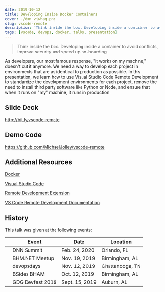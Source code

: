 ```yaml
---
date: 2019-10-12
title: Developing Inside Docker Containers
cover: ./dnn_vjwhaq.png
slug: vscode-remote
description: "Think inside the box. Developing inside a container to avoid conflicts, improve security and speed up on-boarding"
tags: [vscode, devops, docker, talks, presentation]
---
```


> Think inside the box. Developing inside a container to avoid conflicts, improve security and speed up on-boarding. 

As developers, our most famous response, "it works on my machine," doesn't cut it anymore. We need a way to develop each project in environments that are as identical to production as possible. In this presentation, we learn how to use Visual Studio Code Remote Development to standardize the development environments for each project, remove the need to install third party software like Python or Node, and ensure that when it runs on "my" machine, it runs in production.

## Slide Deck

<a href="http://bit.ly/vscode-remote" target="_blank">http://bit.ly/vscode-remote</a>

## Demo Code

<a href="https://github.com/MichaelJolley/vscode-remote" target="_blank">https://github.com/MichaelJolley/vscode-remote</a>

## Additional Resources

<a href="https://www.docker.com/" target="_blank">Docker</a>

<a href="https://code.visualstudio.com/" target="_blank">Visual Studio Code</a>

<a href="https://marketplace.visualstudio.com/items?itemName=ms-vscode-remote.vscode-remote-extensionpack" target="_blank">Remote Development Extension</a>

<a href="https://code.visualstudio.com/docs/remote/remote-overview" target="_blank">VS Code Remote Development Documentation</a>

## History

This talk was given at the following events:

<table>
	<thead>
		<tr>
			<th></th>
			<th>Event</th>
			<th>Date</th>
			<th>Location</th>
		</tr>
	</thead>
	<tbody>
		<tr>
			<td>
			<v-image
  alt="DNN Summit - Orlando"
 src="./dnn_vjwhaq.png"></v-image>
 </td>
			<td>DNN Summit</td>
			<td>Feb. 24, 2020</td>
			<td>Orlando, FL</td>
		</tr>
		<tr>
			<td>
			<v-image
  alt="BHM.NET Meetup - Birmingham"
 src="./bhmnet_yih0m0.png"></v-image>
 </td>
			<td>BHM.NET Meetup</td>
			<td>Nov. 19, 2019</td>
			<td>Birmingham, AL</td>
		</tr>
		<tr>
			<td>
			<v-image
  alt="devopsdays - Chattanooga"
 src="./chat_kckk5d.png"></v-image>
 </td>
			<td>devopsdays</td>
			<td>Nov. 12, 2019</td>
			<td>Chattanooga, TN</td>
		</tr>
		<tr>
			<td>
			<v-image
  alt="BSides BHAM - Birmingham"
 src="./vulc_u9npiy.png"></v-image>
 </td>
			<td>BSides BHAM</td>
			<td>Oct. 12, 2019</td>
			<td>Birmingham, AL</td>
		</tr>
		<tr>
			<td>
			<v-image
  alt="GDG DevFest 2019 - Auburn"
 src="./aub_ecqhyn.png"></v-image>
 </td>
			<td>GDG Devfest 2019</td>
			<td>Sept. 15, 2019</td>
			<td>Auburn, AL</td>
		</tr>
	</tbody>
</table>
